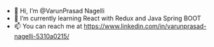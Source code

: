 - 👋 Hi, I’m @VarunPrasad Nagelli
- 🌱 I’m currently learning React with Redux and Java Spring BOOT
- 📫 You can reach me at https://www.linkedin.com/in/varunprasad-nagelli-5310a0215/

